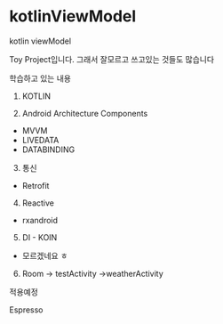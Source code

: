 # kotlinViewModel
kotlin viewModel

Toy Project입니다. 그래서 잘모르고 쓰고있는 것들도 많습니다


학습하고 있는 내용
1. KOTLIN

2. Android Architecture Components

 - MVVM
 - LIVEDATA
 - DATABINDING

3. 통신
 - Retrofit

4. Reactive
 - rxandroid

5. DI - KOIN
  - 모르겠네요 ㅎ
  
6. Room -> testActivity ->weatherActivity

적용예정


Espresso


